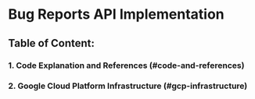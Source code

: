 # Bug Reports API Implementation

## Table of Content: 
### 1. Code Explanation and References (#code-and-references)
### 2. Google Cloud Platform Infrastructure (#gcp-infrastructure)
